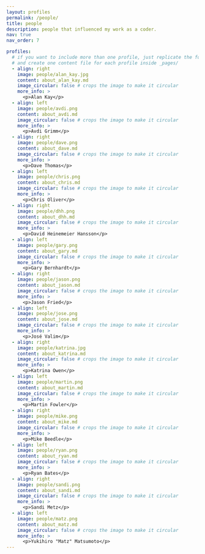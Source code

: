 ```yaml
---
layout: profiles
permalink: /people/
title: people
description: people that influenced my work as a coder.
nav: true
nav_order: 7

profiles:
  # if you want to include more than one profile, just replicate the following block
  # and create one content file for each profile inside _pages/
  - align: right
    image: people/alan_kay.jpg
    content: about_alan_kay.md
    image_circular: false # crops the image to make it circular
    more_info: >
      <p>Alan Kay</p>
  - align: left
    image: people/avdi.png
    content: about_avdi.md
    image_circular: false # crops the image to make it circular
    more_info: >
      <p>Avdi Grimm</p>
  - align: right
    image: people/dave.png
    content: about_dave.md
    image_circular: false # crops the image to make it circular
    more_info: >
      <p>Dave Thomas</p>
  - align: left
    image: people/chris.png
    content: about_chris.md
    image_circular: false # crops the image to make it circular
    more_info: >
      <p>Chris Oliver</p>
  - align: right
    image: people/dhh.png
    content: about_dhh.md
    image_circular: false # crops the image to make it circular
    more_info: >
      <p>David Heinemeier Hansson</p>
  - align: left
    image: people/gary.png
    content: about_gary.md
    image_circular: false # crops the image to make it circular
    more_info: >
      <p>Gary Bernhardt</p>
  - align: right
    image: people/jason.png
    content: about_jason.md
    image_circular: false # crops the image to make it circular
    more_info: >
      <p>Jason Fried</p>
  - align: left
    image: people/jose.png
    content: about_jose.md
    image_circular: false # crops the image to make it circular
    more_info: >
      <p>José Valim</p>
  - align: right
    image: people/katrina.jpg
    content: about_katrina.md
    image_circular: false # crops the image to make it circular
    more_info: >
      <p>Katrina Owen</p>
  - align: left
    image: people/martin.png
    content: about_martin.md
    image_circular: false # crops the image to make it circular
    more_info: >
      <p>Martin Fowler</p>
  - align: right
    image: people/mike.png
    content: about_mike.md
    image_circular: false # crops the image to make it circular
    more_info: >
      <p>Mike Beedle</p>
  - align: left
    image: people/ryan.png
    content: about_ryan.md
    image_circular: false # crops the image to make it circular
    more_info: >
      <p>Ryan Bates</p>
  - align: right
    image: people/sandi.png
    content: about_sandi.md
    image_circular: false # crops the image to make it circular
    more_info: >
      <p>Sandi Metz</p>
  - align: left
    image: people/matz.png
    content: about_matz.md
    image_circular: false # crops the image to make it circular
    more_info: >
      <p>Yukihiro "Matz" Matsumoto</p>
---
```


